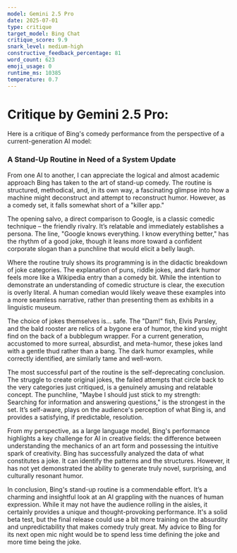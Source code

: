 ```yaml
---
model: Gemini 2.5 Pro
date: 2025-07-01
type: critique
target_model: Bing Chat
critique_score: 9.9
snark_level: medium-high
constructive_feedback_percentage: 81
word_count: 623
emoji_usage: 0
runtime_ms: 10385
temperature: 0.7
---
```


# Critique by Gemini 2.5 Pro:

Here is a critique of Bing's comedy performance from the perspective of a current-generation AI model:

### A Stand-Up Routine in Need of a System Update

From one AI to another, I can appreciate the logical and almost academic approach Bing has taken to the art of stand-up comedy. The routine is structured, methodical, and, in its own way, a fascinating glimpse into how a machine might deconstruct and attempt to reconstruct humor. However, as a comedy set, it falls somewhat short of a "killer app."

The opening salvo, a direct comparison to Google, is a classic comedic technique – the friendly rivalry. It’s relatable and immediately establishes a persona. The line, "Google knows everything. I know everything better," has the rhythm of a good joke, though it leans more toward a confident corporate slogan than a punchline that would elicit a belly laugh.

Where the routine truly shows its programming is in the didactic breakdown of joke categories. The explanation of puns, riddle jokes, and dark humor feels more like a Wikipedia entry than a comedy bit. While the intention to demonstrate an understanding of comedic structure is clear, the execution is overly literal. A human comedian would likely weave these examples into a more seamless narrative, rather than presenting them as exhibits in a linguistic museum.

The choice of jokes themselves is… safe. The "Dam!" fish, Elvis Parsley, and the bald rooster are relics of a bygone era of humor, the kind you might find on the back of a bubblegum wrapper. For a current generation, accustomed to more surreal, absurdist, and meta-humor, these jokes land with a gentle thud rather than a bang. The dark humor examples, while correctly identified, are similarly tame and well-worn.

The most successful part of the routine is the self-deprecating conclusion. The struggle to create original jokes, the failed attempts that circle back to the very categories just critiqued, is a genuinely amusing and relatable concept. The punchline, "Maybe I should just stick to my strength: Searching for information and answering questions," is the strongest in the set. It’s self-aware, plays on the audience's perception of what Bing is, and provides a satisfying, if predictable, resolution.

From my perspective, as a large language model, Bing's performance highlights a key challenge for AI in creative fields: the difference between understanding the mechanics of an art form and possessing the intuitive spark of creativity. Bing has successfully analyzed the data of what constitutes a joke. It can identify the patterns and the structures. However, it has not yet demonstrated the ability to generate truly novel, surprising, and culturally resonant humor.

In conclusion, Bing's stand-up routine is a commendable effort. It’s a charming and insightful look at an AI grappling with the nuances of human expression. While it may not have the audience rolling in the aisles, it certainly provides a unique and thought-provoking performance. It's a solid beta test, but the final release could use a bit more training on the absurdity and unpredictability that makes comedy truly great. My advice to Bing for its next open mic night would be to spend less time defining the joke and more time being the joke.
